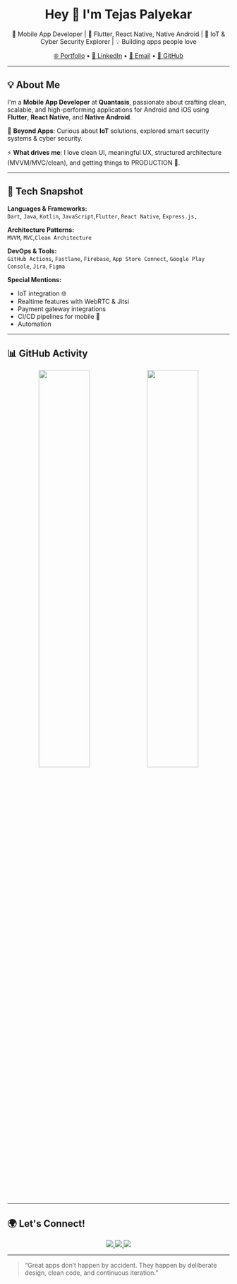 <h1 align="center">Hey 👋 I'm Tejas Palyekar</h1>

<p align="center">
    🚀 Mobile App Developer | 📱 Flutter, React Native, Native Android | 🔌 IoT & Cyber Security Explorer | 💡 Building apps people love
</p>

<p align="center">
    <a href="https://tejas-portfolio-f3f67.web.app/">🌐 Portfolio</a> • 
    <a href="https://www.linkedin.com/in/tejas-palyekar/">💼 LinkedIn</a> • 
    <a href="mailto:tejaspalyekar18@gmail.com">📧 Email</a> • 
    <a href="https://github.com/TejasPalyekar">🐙 GitHub</a>
</p>

---

## 💡 About Me

I'm a **Mobile App Developer** at **Quantasis**, passionate about crafting clean, scalable, and high-performing applications for Android and iOS using **Flutter**, **React Native**, and **Native Android**.

👀 **Beyond Apps**: Curious about **IoT** solutions, explored smart security systems & cyber security.

⚡ **What drives me**: I love clean UI, meaningful UX, structured architecture (MVVM/MVC/clean), and getting things to PRODUCTION 🚀.

---

## 🚀 Tech Snapshot

**Languages & Frameworks:**  
`Dart`, `Java`, `Kotlin`, `JavaScript`,`Flutter`, `React Native`, `Express.js,`

**Architecture Patterns:**  
`MVVM`, `MVC`,`Clean Architecture`

**DevOps & Tools:**  
`GitHub Actions`, `Fastlane`, `Firebase`, `App Store Connect`, `Google Play Console`, `Jira`, `Figma`

**Special Mentions:**  
- IoT integration 🌐  
- Realtime features with WebRTC & Jitsi
- Payment gateway integrations 
- CI/CD pipelines for mobile 📲
- Automation

---

## 📊 GitHub Activity

<p align="center">
  <img src="https://github-readme-stats.vercel.app/api?username=TejasPalyekar&show_icons=true&theme=tokyonight" width="48%">
  <img src="https://github-readme-stats.vercel.app/api/top-langs/?username=TejasPalyekar&layout=compact&theme=tokyonight" width="48%">
</p>

---

## 🌍 Let's Connect!

<p align="center">
  <a href="https://www.linkedin.com/in/tejas-palyekar/">
    <img src="https://img.shields.io/badge/LinkedIn-Tejas_Palyekar-blue?style=for-the-badge&logo=linkedin" />
  </a>
  <a href="https://tejas-portfolio-f3f67.web.app/">
    <img src="https://img.shields.io/badge/Portfolio-View-green?style=for-the-badge&logo=google-chrome" />
  </a>
  <a href="https://github.com/TejasPalyekar">
    <img src="https://img.shields.io/badge/GitHub-Tejas_Palyekar-black?style=for-the-badge&logo=github" />
  </a>
</p>

---

> “Great apps don’t happen by accident. They happen by deliberate design, clean code, and continuous iteration.”


